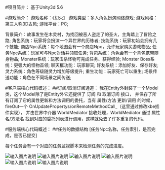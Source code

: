 #项目简介：
基于Unity3d 5.6

#游戏简介：
游戏名称：《幻火》
游戏类型：多人角色扮演网络游戏;
游戏风格：第三人称3D古风;
游戏平台：PC;

背景简介：故事发生在木灵村，为找回被恶人盗走了的圣火，主角踏上了冒险之路;
角色系统：玩家将会扮演一个异世界的历练者;
技能系统：玩家初始会拥有几个技能;
商店Npc系统：每个地图会有一个商店Npc，允许玩家购买游戏物品;
任务Npc系统：玩家可与Npc对话并领取任务;
背包系统：角色会有一个背包携带随身物品;
Monster系统：玩家击杀怪物可完成任务、获得经验;
Monster Boss系统：更强大的怪物首领;
聊天框功能：玩家聊天;
好友系统：添加好友、保存好友;
灵力系统：角色等级随灵力增加等级提升;
重生功能：玩家死亡可以重生;
场景传送功能：角色在不同场景之间传送;

#客户端核心代码概述：
##订阅/取消订阅通道：
我在Entity外封装了一个Model类，这个Model除了是Entity外它还提供了 订阅 和 取消订阅 接口，
并保存了所有订阅了它的属性更新和方法调用的委托，当有 属性/方法 更新/调用 的时候，fireOut一个 OnUpdatePropertys/onRemoteMethodCall_（这里通过修改kbe插件实现），
并由世界中介器 WorldMediator 接收处理，WorldMediator 通过 属性名/方法名 找到对应的委托列表进行调用，这样就免去了许多重复的代码。

#服务端核心代码概述：
##任务的数据结构
[任务Npc名称，任务索引，是否完成，是否已提交]

每个任务会有一个对应的任务监视脚本来检测任务的完成进度。

![输入图片说明](https://git.oschina.net/uploads/images/2017/0708/141406_21179a87_548730.png "在这里输入图片标题")
![输入图片说明](https://git.oschina.net/uploads/images/2017/0708/141551_67329105_548730.png "在这里输入图片标题")
![输入图片说明](https://git.oschina.net/uploads/images/2017/0708/141606_270ebfd3_548730.png "在这里输入图片标题")
![输入图片说明](https://git.oschina.net/uploads/images/2017/0708/141624_325a0cb2_548730.png "在这里输入图片标题")
![输入图片说明](https://git.oschina.net/uploads/images/2017/0708/141635_f02893bf_548730.png "在这里输入图片标题")
![输入图片说明](https://git.oschina.net/uploads/images/2017/0708/141643_22bc09a6_548730.png "在这里输入图片标题")